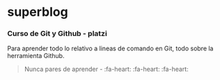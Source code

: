 # superblog
### Curso de Git y Github - platzi
Para aprender todo lo relativo a lineas de comando en Git, todo sobre la herramienta Github.

> Nunca pares de aprender - 
:fa-heart: :fa-heart: :fa-heart: